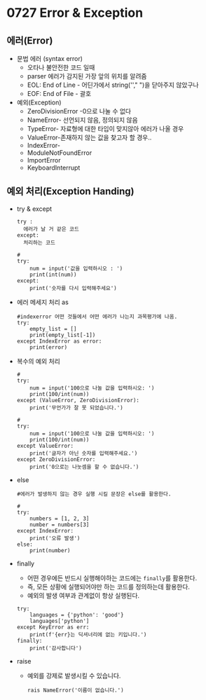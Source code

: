 # 0727 Error & Exception

## 에러(Error)

- 문법 에러 (syntax error)
  - 오타나 불안전한 코드 일때 
  - parser 에러가 감지된 가장 앞의 위치를 알려줌
  - EOL: End of Line  - 어딘가에서 string(''," ")을 닫아주지 않았구나
  - EOF: End of File - 괄호
- 예외(Exception)
  - ZeroDivisionError -0으로 나눌 수 없다
  - NameError- 선언되지 않음, 정의되지 않음
  - TypeError- 자료형에 대한 타입이 맞지않아 에러가 나올 경우
  - ValueError-존재하지 않는 값을 찾고자 할 경우..
  - IndexError-
  - ModuleNotFoundError
  - ImportError
  - KeyboardInterrupt



## 예외 처리(Exception Handing)

- try & except

  ```
  try :
  	에러가 날 거 같은 코드
  except:
  	처리하는 코드
  ```

  ```
  #
  try:
      num = input('값을 입력하시오 : ')
      print(int(num))
  except:
      print('숫자를 다시 입력해주세요')
  
  ```

- 에러 메세지 처리 as

  ```
  #indexerror 어떤 것들에서 어떤 에러가 나는지 과목평가에 나옴.
  try:
      empty_list = []
      print(empty_list[-1])
  except IndexError as error:
      print(error)   
  ```

- 복수의 예외 처리

  ```
  #
  try:
      num = input('100으로 나눌 값을 입력하시오: ')
      print(100/int(num))
  except (ValueError, ZeroDivisionError):
      print('무언가가 잘 못 되었습니다.')
      
  #
  try:
      num = input('100으로 나눌 값을 입력하시오: ')
      print(100/int(num))
  except ValueError:
      print('글자가 아닌 숫자를 입력해주세요.')
  except ZeroDivisionError:
      print('0으로는 나눗셈을 할 수 없습니다.')
  
  ```

  

- else

  ```
  #에러가 발생하지 않는 경우 실행 시킬 문장은 else를 활용한다.
  
  #
  try:
      numbers = [1, 2, 3]
      number = numbers[3]
  except IndexError:
      print('오류 발생')
  else:
      print(number)
  ```

  

- finally

  - 어떤 경우에든 반드시 실행해야하는 코드에는 `finally`를 활용한다.
  - 즉, 모든 상황에 실행되어야만 하는 코드를 정의하는데 활용한다.
  - 예외의 발생 여부과 관계없이 항상 실행된다.

  ```
  try:
      languages = {'python': 'good'}
      languages['python']
  except KeyError as err:
      print(f'{err}는 딕셔너리에 없는 키입니다.')
  finally:
      print('감사합니다')
  ```

- raise

  - 예외를 강제로 발생시킬 수 있습니다.

    ```
    rais NameError('이름이 없습니다.')
    ```